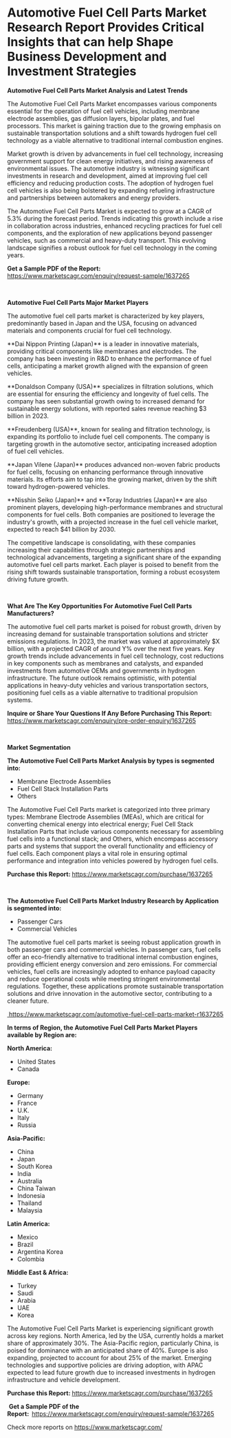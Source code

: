 <p><h1>Automotive Fuel Cell Parts Market Research Report Provides Critical Insights that can help Shape Business Development and Investment Strategies</h1></p><p><strong>Automotive Fuel Cell Parts Market Analysis and Latest Trends</strong></p>
<p><p>The Automotive Fuel Cell Parts Market encompasses various components essential for the operation of fuel cell vehicles, including membrane electrode assemblies, gas diffusion layers, bipolar plates, and fuel processors. This market is gaining traction due to the growing emphasis on sustainable transportation solutions and a shift towards hydrogen fuel cell technology as a viable alternative to traditional internal combustion engines.</p><p>Market growth is driven by advancements in fuel cell technology, increasing government support for clean energy initiatives, and rising awareness of environmental issues. The automotive industry is witnessing significant investments in research and development, aimed at improving fuel cell efficiency and reducing production costs. The adoption of hydrogen fuel cell vehicles is also being bolstered by expanding refueling infrastructure and partnerships between automakers and energy providers.</p><p>The Automotive Fuel Cell Parts Market is expected to grow at a CAGR of 5.3% during the forecast period. Trends indicating this growth include a rise in collaboration across industries, enhanced recycling practices for fuel cell components, and the exploration of new applications beyond passenger vehicles, such as commercial and heavy-duty transport. This evolving landscape signifies a robust outlook for fuel cell technology in the coming years.</p></p>
<p><strong>Get a Sample PDF of the Report:&nbsp;</strong> <a href="https://www.marketscagr.com/enquiry/request-sample/1637265?utm_campaign=3271&utm_medium=2&utm_source=Github&utm_content=ia&utm_term=23032025&utm_id=automotive-fuel-cell-parts">https://www.marketscagr.com/enquiry/request-sample/1637265</a></p>
<p>&nbsp;</p>
<p><strong>Automotive Fuel Cell Parts Major Market Players</strong></p>
<p><p>The automotive fuel cell parts market is characterized by key players, predominantly based in Japan and the USA, focusing on advanced materials and components crucial for fuel cell technology. </p><p>**Dai Nippon Printing (Japan)** is a leader in innovative materials, providing critical components like membranes and electrodes. The company has been investing in R&D to enhance the performance of fuel cells, anticipating a market growth aligned with the expansion of green vehicles. </p><p>**Donaldson Company (USA)** specializes in filtration solutions, which are essential for ensuring the efficiency and longevity of fuel cells. The company has seen substantial growth owing to increased demand for sustainable energy solutions, with reported sales revenue reaching $3 billion in 2023. </p><p>**Freudenberg (USA)**, known for sealing and filtration technology, is expanding its portfolio to include fuel cell components. The company is targeting growth in the automotive sector, anticipating increased adoption of fuel cell vehicles.</p><p>**Japan Vilene (Japan)** produces advanced non-woven fabric products for fuel cells, focusing on enhancing performance through innovative materials. Its efforts aim to tap into the growing market, driven by the shift toward hydrogen-powered vehicles.</p><p>**Nisshin Seiko (Japan)** and **Toray Industries (Japan)** are also prominent players, developing high-performance membranes and structural components for fuel cells. Both companies are positioned to leverage the industry's growth, with a projected increase in the fuel cell vehicle market, expected to reach $41 billion by 2030.</p><p>The competitive landscape is consolidating, with these companies increasing their capabilities through strategic partnerships and technological advancements, targeting a significant share of the expanding automotive fuel cell parts market. Each player is poised to benefit from the rising shift towards sustainable transportation, forming a robust ecosystem driving future growth.</p></p>
<p>&nbsp;</p>
<p><strong>What Are The Key Opportunities For Automotive Fuel Cell Parts Manufacturers?</strong></p>
<p><p>The automotive fuel cell parts market is poised for robust growth, driven by increasing demand for sustainable transportation solutions and stricter emissions regulations. In 2023, the market was valued at approximately $X billion, with a projected CAGR of around Y% over the next five years. Key growth trends include advancements in fuel cell technology, cost reductions in key components such as membranes and catalysts, and expanded investments from automotive OEMs and governments in hydrogen infrastructure. The future outlook remains optimistic, with potential applications in heavy-duty vehicles and various transportation sectors, positioning fuel cells as a viable alternative to traditional propulsion systems.</p></p>
<p><strong>Inquire or Share Your Questions If Any Before Purchasing This Report:</strong> <a href="https://www.marketscagr.com/enquiry/pre-order-enquiry/1637265?utm_campaign=3271&utm_medium=2&utm_source=Github&utm_content=ia&utm_term=23032025&utm_id=automotive-fuel-cell-parts">https://www.marketscagr.com/enquiry/pre-order-enquiry/1637265</a></p>
<p>&nbsp;</p>
<p><strong>Market Segmentation</strong></p>
<p><strong>The Automotive Fuel Cell Parts Market Analysis by types is segmented into:</strong></p>
<p><ul><li>Membrane Electrode Assemblies</li><li>Fuel Cell Stack Installation Parts</li><li>Others</li></ul></p>
<p><p>The Automotive Fuel Cell Parts market is categorized into three primary types: Membrane Electrode Assemblies (MEAs), which are critical for converting chemical energy into electrical energy; Fuel Cell Stack Installation Parts that include various components necessary for assembling fuel cells into a functional stack; and Others, which encompass accessory parts and systems that support the overall functionality and efficiency of fuel cells. Each component plays a vital role in ensuring optimal performance and integration into vehicles powered by hydrogen fuel cells.</p></p>
<p><strong>Purchase this Report:&nbsp;</strong><a href="https://www.marketscagr.com/purchase/1637265?utm_campaign=3271&utm_medium=2&utm_source=Github&utm_content=ia&utm_term=23032025&utm_id=automotive-fuel-cell-parts">https://www.marketscagr.com/purchase/1637265</a></p>
<p>&nbsp;</p>
<p><strong>The Automotive Fuel Cell Parts Market Industry Research by Application is segmented into:</strong></p>
<p><ul><li>Passenger Cars</li><li>Commercial Vehicles</li></ul></p>
<p><p>The automotive fuel cell parts market is seeing robust application growth in both passenger cars and commercial vehicles. In passenger cars, fuel cells offer an eco-friendly alternative to traditional internal combustion engines, providing efficient energy conversion and zero emissions. For commercial vehicles, fuel cells are increasingly adopted to enhance payload capacity and reduce operational costs while meeting stringent environmental regulations. Together, these applications promote sustainable transportation solutions and drive innovation in the automotive sector, contributing to a cleaner future.</p></p>
<p><a href="https://www.marketscagr.com/automotive-fuel-cell-parts-market-r1637265?utm_campaign=3271&utm_medium=2&utm_source=Github&utm_content=ia&utm_term=23032025&utm_id=automotive-fuel-cell-parts">&nbsp;https://www.marketscagr.com/automotive-fuel-cell-parts-market-r1637265</a></p>
<p><strong>In terms of Region, the Automotive Fuel Cell Parts Market Players available by Region are:</strong></p>
<p>
    <p> <strong> North America: </strong>
        <ul>
            <li>United States</li>
            <li>Canada</li>
        </ul>
        </p> 
    <p> <strong> Europe: </strong>
        <ul>
            <li>Germany</li>
            <li>France</li>
            <li>U.K.</li>
            <li>Italy</li>
            <li>Russia</li>
        </ul>
        </p> 
    <p> <strong> Asia-Pacific: </strong>
        <ul>
            <li>China</li>
            <li>Japan</li>
            <li>South Korea</li>
            <li>India</li>
            <li>Australia</li>
            <li>China Taiwan</li>
            <li>Indonesia</li>
            <li>Thailand</li>
            <li>Malaysia</li>
        </ul>
        </p> 
    <p> <strong> Latin America: </strong>
        <ul>
            <li>Mexico</li>
            <li>Brazil</li>
            <li>Argentina Korea</li>
            <li>Colombia</li>
        </ul>
        </p> 
    <p> <strong> Middle East & Africa: </strong>
        <ul>
            <li>Turkey</li>
            <li>Saudi</li>
            <li>Arabia</li>
            <li>UAE</li>
            <li>Korea</li>
        </ul>
    </p>
    </p>
<p><p>The Automotive Fuel Cell Parts Market is experiencing significant growth across key regions. North America, led by the USA, currently holds a market share of approximately 30%. The Asia-Pacific region, particularly China, is poised for dominance with an anticipated share of 40%. Europe is also expanding, projected to account for about 25% of the market. Emerging technologies and supportive policies are driving adoption, with APAC expected to lead future growth due to increased investments in hydrogen infrastructure and vehicle development.</p></p>
<p><strong>Purchase this Report: </strong><a href="https://www.marketscagr.com/purchase/1637265?utm_campaign=3271&utm_medium=2&utm_source=Github&utm_content=ia&utm_term=23032025&utm_id=automotive-fuel-cell-parts">https://www.marketscagr.com/purchase/1637265</a></p>
<p>&nbsp;<strong>Get a Sample PDF of the Report:&nbsp;&nbsp;</strong><a href="https://www.marketscagr.com/enquiry/request-sample/1637265?utm_campaign=3271&utm_medium=2&utm_source=Github&utm_content=ia&utm_term=23032025&utm_id=automotive-fuel-cell-parts">https://www.marketscagr.com/enquiry/request-sample/1637265</a></p>
<p><strong></strong></p>
<p>Check more reports on <a href="https://www.marketscagr.com/?utm_campaign=3271&utm_medium=2&utm_source=Github&utm_content=ia&utm_term=23032025&utm_id=automotive-fuel-cell-parts">https://www.marketscagr.com/</a></p>